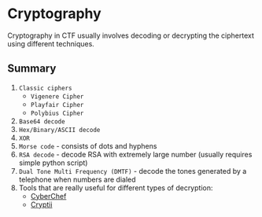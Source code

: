 # Cryptography

Cryptography in CTF usually involves decoding or decrypting the ciphertext using different techniques. 

## Summary
1. ```Classic ciphers``` 
   - ```Vigenere Cipher```
   - ```Playfair Cipher```
   - ```Polybius Cipher```
2. ```Base64 decode```
3. ```Hex/Binary/ASCII decode```
4. ```XOR```
5. ```Morse code``` - consists of dots and hyphens
6. ```RSA decode``` - decode RSA with extremely large number (usually requires simple python script)
7. ```Dual Tone Multi Frequency (DMTF)``` - decode the tones generated by a telephone when numbers are dialed
8. Tools that are really useful for different types of decryption:
    - [CyberChef](https://gchq.github.io/CyberChef)
    - [Cryptii](https://cryptii.com/)

